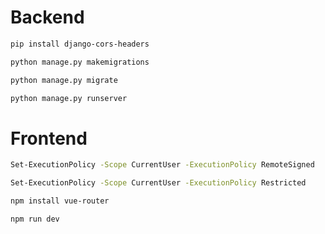 # Backend
```sh
pip install django-cors-headers
```

```sh
python manage.py makemigrations
```

```sh
python manage.py migrate
```

```sh
python manage.py runserver
```

# Frontend
```sh
Set-ExecutionPolicy -Scope CurrentUser -ExecutionPolicy RemoteSigned
```

```sh
Set-ExecutionPolicy -Scope CurrentUser -ExecutionPolicy Restricted
```

```sh
npm install vue-router
```

```sh
npm run dev
```